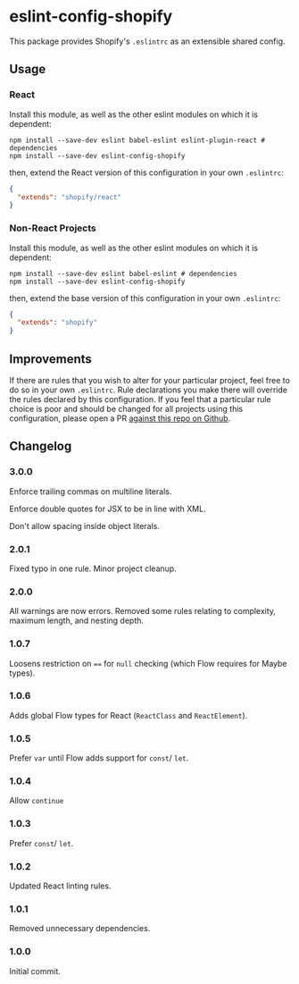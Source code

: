 # eslint-config-shopify

This package provides Shopify's `.eslintrc` as an extensible shared config.

## Usage

### React

Install this module, as well as the other eslint modules on which it is dependent:

```shell
npm install --save-dev eslint babel-eslint eslint-plugin-react # dependencies
npm install --save-dev eslint-config-shopify
```

then, extend the React version of this configuration in your own `.eslintrc`:

```json
{
  "extends": "shopify/react"
}
```

### Non-React Projects

Install this module, as well as the other eslint modules on which it is dependent:

```shell
npm install --save-dev eslint babel-eslint # dependencies
npm install --save-dev eslint-config-shopify
```

then, extend the base version of this configuration in your own `.eslintrc`:

```json
{
  "extends": "shopify"
}
```

## Improvements

If there are rules that you wish to alter for your particular project, feel free to do so in your own `.eslintrc`. Rule declarations you make there will override the rules declared by this configuration. If you feel that a particular rule choice is poor and should be changed for all projects using this configuration, please open a PR [against this repo on Github](https://github.com/Shopify/eslint-config-shopify).

## Changelog

### 3.0.0

Enforce trailing commas on multiline literals.

Enforce double quotes for JSX to be in line with XML.

Don't allow spacing inside object literals.

### 2.0.1

Fixed typo in one rule. Minor project cleanup.

### 2.0.0

All warnings are now errors. Removed some rules relating to complexity, maximum length, and nesting depth.

### 1.0.7

Loosens restriction on `==` for `null` checking (which Flow requires for Maybe types).

### 1.0.6

Adds global Flow types for React (`ReactClass` and `ReactElement`).

### 1.0.5

Prefer `var` until Flow adds support for `const`/ `let`.

### 1.0.4

Allow `continue`

### 1.0.3

Prefer `const`/ `let`.

### 1.0.2

Updated React linting rules.

### 1.0.1

Removed unnecessary dependencies.

### 1.0.0

Initial commit.
